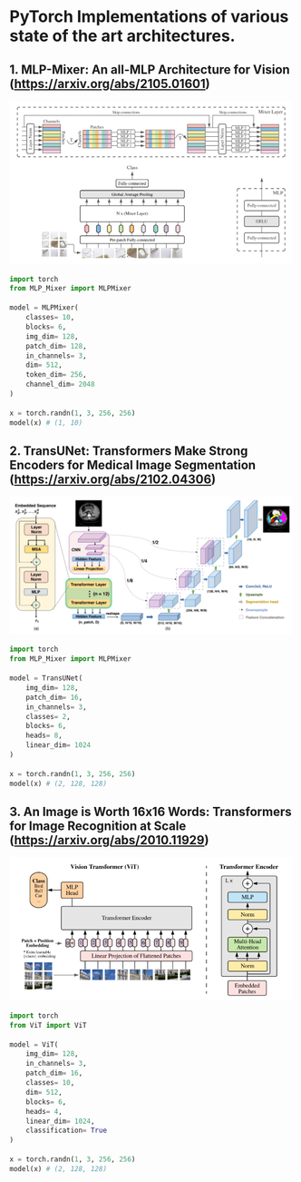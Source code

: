 # PyTorch Implementations of various state of the art architectures. 

## 1. MLP-Mixer: An all-MLP Architecture for Vision (https://arxiv.org/abs/2105.01601)

<img src="./imgs/mlp.PNG" width="500px"></img>

```python
import torch
from MLP_Mixer import MLPMixer

model = MLPMixer(
    classes= 10,
    blocks= 6,
    img_dim= 128,
    patch_dim= 128,
    in_channels= 3,
    dim= 512,
    token_dim= 256,
    channel_dim= 2048
)

x = torch.randn(1, 3, 256, 256)
model(x) # (1, 10)
```

## 2. TransUNet: Transformers Make Strong Encoders for Medical Image Segmentation (https://arxiv.org/abs/2102.04306)

<img src="./imgs/transunet.PNG" width="500px"></img>

```python
import torch
from MLP_Mixer import MLPMixer

model = TransUNet(
    img_dim= 128,
    patch_dim= 16,
    in_channels= 3, 
    classes= 2, 
    blocks= 6,
    heads= 8,
    linear_dim= 1024
)

x = torch.randn(1, 3, 256, 256)
model(x) # (2, 128, 128)
```

## 3. An Image is Worth 16x16 Words: Transformers for Image Recognition at Scale (https://arxiv.org/abs/2010.11929)

<img src="./imgs/vit.PNG" width="500px"></img>

```python
import torch
from ViT import ViT

model = ViT(
    img_dim= 128,
    in_channels= 3,
    patch_dim= 16,
    classes= 10,
    dim= 512,
    blocks= 6,
    heads= 4,
    linear_dim= 1024,
    classification= True 
)

x = torch.randn(1, 3, 256, 256)
model(x) # (2, 128, 128)
```
